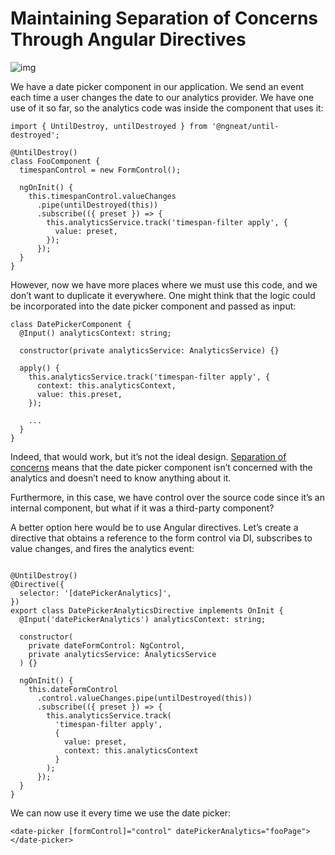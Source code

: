 # Maintaining Separation of Concerns Through Angular Directives

![img](https://miro.medium.com/max/1400/1*z72M1pr8-q5k2QJ4SaUR8g.png)

We have a date picker component in our application. We send an event each time a user changes the date to our analytics provider. We have one use of it so far, so the analytics code was inside the component that uses it:

```
import { UntilDestroy, untilDestroyed } from '@ngneat/until-destroyed';

@UntilDestroy()
class FooComponent {
  timespanControl = new FormControl();

  ngOnInit() {
    this.timespanControl.valueChanges
      .pipe(untilDestroyed(this))
      .subscribe(({ preset }) => {
        this.analyticsService.track('timespan-filter apply', {
          value: preset,
        });
      });
  }
}
```

However, now we have more places where we must use this code, and we don’t want to duplicate it everywhere. One might think that the logic could be incorporated into the date picker component and passed as input:

```
class DatePickerComponent {
  @Input() analyticsContext: string;
   
  constructor(private analyticsService: AnalyticsService) {}

  apply() {
    this.analyticsService.track('timespan-filter apply', {
      context: this.analyticsContext,
      value: this.preset,
    });

    ...
  }
}
```



Indeed, that would work, but it’s not the ideal design. [Separation of concerns](https://en.wikipedia.org/wiki/Separation_of_concerns) means that the date picker component isn’t concerned with the analytics and doesn’t need to know anything about it.

Furthermore, in this case, we have control over the source code since it’s an internal component, but what if it was a third-party component?

A better option here would be to use Angular directives. Let’s create a directive that obtains a reference to the form control via DI, subscribes to value changes, and fires the analytics event:

```

@UntilDestroy()
@Directive({
  selector: '[datePickerAnalytics]',
})
export class DatePickerAnalyticsDirective implements OnInit {
  @Input('datePickerAnalytics') analyticsContext: string;

  constructor(
    private dateFormControl: NgControl,
    private analyticsService: AnalyticsService
  ) {}

  ngOnInit() {
    this.dateFormControl
      .control.valueChanges.pipe(untilDestroyed(this))
      .subscribe(({ preset }) => {
        this.analyticsService.track(
          'timespan-filter apply',
          {
            value: preset,
            context: this.analyticsContext
          }
        );
      });
  }
}
```

We can now use it every time we use the date picker:

```
<date-picker [formControl]="control" datePickerAnalytics="fooPage"></date-picker>
```

